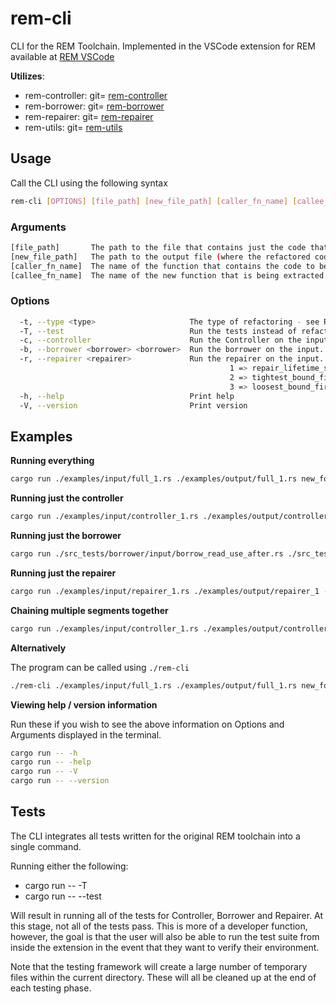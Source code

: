# rem-cli
CLI for the REM Toolchain. Implemented in the VSCode extension for REM available at
[REM VSCode](https://marketplace.visualstudio.com/items?itemName=MatthewBritton.remvscode&ssr=false#overview)

**Utilizes**:

- rem-controller: git= [rem-controller](https://github.com/RuleBrittonica/rem-controller)
- rem-borrower: git= [rem-borrower](https://github.com/RuleBrittonica/rem-borrower)
- rem-repairer: git= [rem-repairer](https://github.com/RuleBrittonica/rem-repairer)
- rem-utils: git= [rem-utils](https://github.com/RuleBrittonica/rem-utils)

## Usage

Call the CLI using the following syntax

```bash
rem-cli [OPTIONS] [file_path] [new_file_path] [caller_fn_name] [callee_fn_name]
```

### Arguments
```bash
[file_path]       The path to the file that contains just the code that will be refactored
[new_file_path]   The path to the output file (where the refactored code ends up)
[caller_fn_name]  The name of the function that contains the code to be refactored
[callee_fn_name]  The name of the new function that is being extracted
```

### Options

```bash
  -t, --type <type>                     The type of refactoring - see README to learn what is currently supported. Leaving blank will run original REM extraction
  -T, --test                            Run the tests instead of refactoring. Ignores all other arguments
  -c, --controller                      Run the Controller on the input. Can be chained with borrower and repairer by adding their flags. Not specifying a flag is equivalent to -c -b -r
  -b, --borrower <borrower> <borrower>  Run the borrower on the input. Can be chaned with controller and repairer by adding their flags. Requires two additional arguments: `pre_extract_file_path` and `method_call_mut_file_path`.
  -r, --repairer <repairer>             Run the repairer on the input. Can be chained with controller and borrower by adding their flags. Requires the additional argument `repair_system`.
                                                 1 => repair_lifetime_simple
                                                 2 => tightest_bound_first
                                                 3 => loosest_bound_first
  -h, --help                            Print help
  -V, --version                         Print version
```

## Examples

**Running everything**

```bash
cargo run ./examples/input/full_1.rs ./examples/output/full_1.rs new_foo bar
```

**Running just the controller**

```bash
cargo run ./examples/input/controller_1.rs ./examples/output/controller_1.rs new_foo bar -c
```

**Running just the borrower**

```bash
cargo run ./src_tests/borrower/input/borrow_read_use_after.rs ./src_tests/borrower/output/borrow_read_use_after.rs new_foo bar -b src_tests/borrower/method_call_mut/borrow_read_use_after.rs src_tests/borrower/pre_extract/borrow_read_use_after.rs
```

**Running just the repairer**

```bash
cargo run ./examples/input/repairer_1.rs ./examples/output/repairer_1 -r
```

**Chaining multiple segments together**

```bash
cargo run ./examples/input/controller_1.rs ./examples/output/controller_borrower_1.rs new_foo bar -c -r
```

**Alternatively**

The program can be called using `./rem-cli`

```bash
./rem-cli ./examples/input/full_1.rs ./examples/output/full_1.rs new_foo bar
```

**Viewing help / version information**

Run these if you wish to see the above information on Options and Arguments
displayed in the terminal.

```bash
cargo run -- -h
cargo run -- -help
cargo run -- -V
cargo run -- --version
```

## Tests

The CLI integrates all tests written for the original REM toolchain into a
single command.

Running either the following:

* cargo run -- -T
* cargo run -- --test

Will result in running all of the tests for Controller, Borrower and Repairer.
At this stage, not all of the tests pass. This is more of a developer function,
however, the goal is that the user will also be able to run the test suite from
inside the extension in the event that they want to verify their environment.

Note that the testing framework will create a large number of temporary files
within the current directory. These will all be cleaned up at the end of each
testing phase.